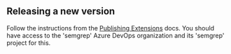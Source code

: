 ## Releasing a new version

Follow the instructions from the [Publishing Extensions](https://code.visualstudio.com/api/working-with-extensions/publishing-extension) docs.
You should have access to the 'semgrep' Azure DevOps organization and its 'semgrep' project for this.
